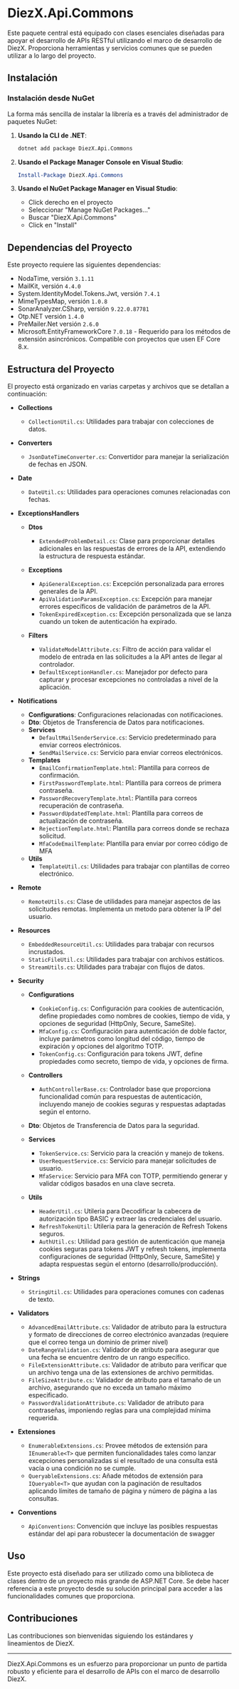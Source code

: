 # DiezX.Api.Commons

Este paquete central está equipado con clases esenciales diseñadas para apoyar el desarrollo de APIs RESTful utilizando el marco de desarrollo de DiezX. Proporciona herramientas y servicios comunes que se pueden utilizar a lo largo del proyecto.

## Instalación

### Instalación desde NuGet

La forma más sencilla de instalar la librería es a través del administrador de paquetes NuGet:

1. **Usando la CLI de .NET**:

   ```bash
   dotnet add package DiezX.Api.Commons
   ```

2. **Usando el Package Manager Console en Visual Studio**:

   ```powershell
   Install-Package DiezX.Api.Commons
   ```

3. **Usando el NuGet Package Manager en Visual Studio**:
   - Click derecho en el proyecto
   - Seleccionar "Manage NuGet Packages..."
   - Buscar "DiezX.Api.Commons"
   - Click en "Install"

## Dependencias del Proyecto

Este proyecto requiere las siguientes dependencias:

- NodaTime, versión `3.1.11`
- MailKit, versión `4.4.0`
- System.IdentityModel.Tokens.Jwt, versión `7.4.1`
- MimeTypesMap, versión `1.0.8`
- SonarAnalyzer.CSharp, versión `9.22.0.87781`
- Otp.NET versión `1.4.0`
- PreMailer.Net versión `2.6.0`
- Microsoft.EntityFrameworkCore `7.0.18` - Requerido para los métodos de extensión asincrónicos. Compatible con proyectos que usen EF Core 8.x.

## Estructura del Proyecto

El proyecto está organizado en varias carpetas y archivos que se detallan a continuación:

- **Collections**
  - `CollectionUtil.cs`: Utilidades para trabajar con colecciones de datos.

- **Converters**
  - `JsonDateTimeConverter.cs`: Convertidor para manejar la serialización de fechas en JSON.

- **Date**
  - `DateUtil.cs`: Utilidades para operaciones comunes relacionadas con fechas.

- **ExceptionsHandlers**
  - **Dtos**
    - `ExtendedProblemDetail.cs`: Clase para proporcionar detalles adicionales en las respuestas de errores de la API, extendiendo la estructura de respuesta estándar.

  - **Exceptions**
    - `ApiGeneralException.cs`: Excepción personalizada para errores generales de la API.
    - `ApiValidationParamsException.cs`: Excepción para manejar errores específicos de validación de parámetros de la API.
    - `TokenExpiredException.cs`: Excepción personalizada que se lanza cuando un token de autenticación ha expirado.

  - **Filters**
    - `ValidateModelAttribute.cs`: Filtro de acción para validar el modelo de entrada en las solicitudes a la API antes de llegar al controlador.
    - `DefaultExceptionHandler.cs`: Manejador por defecto para capturar y procesar excepciones no controladas a nivel de la aplicación.

- **Notifications**
  - **Configurations**: Configuraciones relacionadas con notificaciones.
  - **Dto**: Objetos de Transferencia de Datos para notificaciones.
  - **Services**
    - `DefaultMailSenderService.cs`: Servicio predeterminado para enviar correos electrónicos.
    - `SendMailService.cs`: Servicio para enviar correos electrónicos.
  - **Templates**
    - `EmailConfirmationTemplate.html`: Plantilla para correos de confirmación.
    - `FirstPasswordTemplate.html`: Plantilla para correos de primera contraseña.
    - `PasswordRecoveryTemplate.html`: Plantilla para correos recuperación de contraseña.
    - `PasswordUpdatedTemplate.html`: Plantilla para correos de actualización de contraseña.
    - `RejectionTemplate.html`: Plantilla para correos donde se rechaza solicitud.
    - `MfaCodeEmailTemplate`: Plantilla para enviar por correo código de MFA
  - **Utils**
    - `TemplateUtil.cs`: Utilidades para trabajar con plantillas de correo electrónico.
- **Remote**
  - `RemoteUtils.cs`: Clase de utilidades para manejar aspectos de las solicitudes remotas. Implementa un metodo para obtener la IP del usuario.
  
- **Resources**
  - `EmbeddedResourceUtil.cs`: Utilidades para trabajar con recursos incrustados.
  - `StaticFileUtil.cs`: Utilidades para trabajar con archivos estáticos.
  - `StreamUtils.cs`: Utilidades para trabajar con flujos de datos.

- **Security**
  - **Configurations**
    - `CookieConfig.cs`: Configuración para cookies de autenticación, define propiedades como nombres de cookies, tiempo de vida, y opciones de seguridad (HttpOnly, Secure, SameSite).
    - `MfaConfig.cs`: Configuración para autenticación de doble factor, incluye parámetros como longitud del código, tiempo de expiración y opciones del algoritmo TOTP.
    - `TokenConfig.cs`: Configuración para tokens JWT, define propiedades como secreto, tiempo de vida, y opciones de firma.

  - **Controllers**
    - `AuthControllerBase.cs`: Controlador base que proporciona funcionalidad común para respuestas de autenticación, incluyendo manejo de cookies seguras y respuestas adaptadas según el entorno.

  - **Dto**: Objetos de Transferencia de Datos para la seguridad.
  - **Services**
    - `TokenService.cs`: Servicio para la creación y manejo de tokens.
    - `UserRequestService.cs`: Servicio para manejar solicitudes de usuario.
    - `MfaService`: Servicio para MFA con TOTP, permitiendo generar y validar códigos basados en una clave secreta.
  - **Utils**
    - `HeaderUtil.cs`: Utileria para Decodificar la cabecera de autorización tipo BASIC y extraer las credenciales del usuario.
    - `RefreshTokenUtil`: Utileria para la generación de Refresh Tokens seguros.
    - `AuthUtil.cs`: Utilidad para gestión de autenticación que maneja cookies seguras para tokens JWT y refresh tokens, implementa configuraciones de seguridad (HttpOnly, Secure, SameSite) y adapta respuestas según el entorno (desarrollo/producción).

- **Strings**
  - `StringUtil.cs`: Utilidades para operaciones comunes con cadenas de texto.

- **Validators**
  - `AdvancedEmailAttribute.cs`: Validador de atributo para la estructura y formato de direcciones de correo electrónico avanzadas (requiere que el correo tenga un dominio de primer nivel)
  - `DateRangeValidation.cs`: Validador de atributo para asegurar que una fecha se encuentre dentro de un rango específico.
  - `FileExtensionAttribute.cs`: Validador de atributo para verificar que un archivo tenga una de las extensiones de archivo permitidas.
  - `FileSizeAttribute.cs`: Validador de atributo para el tamaño de un archivo, asegurando que no exceda un tamaño máximo especificado.
  - `PasswordValidationAttribute.cs`: Validador de atributo para contraseñas, imponiendo reglas para una complejidad mínima requerida.

- **Extensiones**
  - `EnumerableExtensions.cs`: Provee métodos de extensión para `IEnumerable<T>` que permiten funcionalidades tales como lanzar excepciones personalizadas si el resultado de una consulta está vacía o una condición no se cumple.
  - `QueryableExtensions.cs`:  Añade métodos de extensión para `IQueryable<T>` que ayudan con la paginación de resultados aplicando límites de tamaño de página y número de página a las consultas.

- **Conventions**
  - `ApiConventions`:  Convención que incluye las posibles respuestas estándar del api para robustecer la documentación de swagger

## Uso

Este proyecto está diseñado para ser utilizado como una biblioteca de clases dentro de un proyecto más grande de ASP.NET Core. Se debe hacer referencia a este proyecto desde su solución principal para acceder a las funcionalidades comunes que proporciona.

## Contribuciones

Las contribuciones son bienvenidas siguiendo los estándares y lineamientos de DiezX.

---

DiezX.Api.Commons es un esfuerzo para proporcionar un punto de partida robusto y eficiente para el desarrollo de APIs con el marco de desarrollo DiezX.
